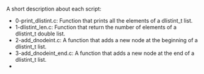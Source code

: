 A short description about each script:
+ 0-print_dlistint.c: Function that prints all the elements of a dlistint_t list.
+ 1-dlistint_len.c: Function that return the number of elements of a dlistint_t double list.
+ 2-add_dnodeint.c: A function that adds a new node at the beginning of a dlistint_t list.
+ 3-add_dnodeint_end.c: A function that adds a new node at the end of a dlistint_t list.
+

